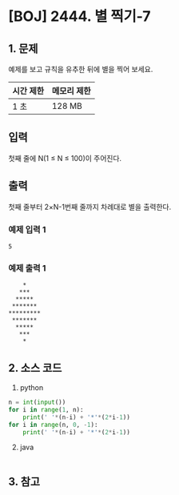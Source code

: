 # [BOJ] 2444. 별 찍기-7

## 1. 문제

예제를 보고 규칙을 유추한 뒤에 별을 찍어 보세요.

| 시간 제한 | 메모리 제한 |
|:------|:-------| 
| 1 초   | 128 MB |


## 입력

첫째 줄에 N(1 ≤ N ≤ 100)이 주어진다.

## 출력

첫째 줄부터 2×N-1번째 줄까지 차례대로 별을 출력한다.

### 예제 입력 1

```
5
```

### 예제 출력 1

```
    *
   ***
  *****
 *******
*********
 *******
  *****
   ***
    *
```



## 2. 소스 코드

1. python

```python
n = int(input())
for i in range(1, n):
    print(' '*(n-i) + '*'*(2*i-1))
for i in range(n, 0, -1):
    print(' '*(n-i) + '*'*(2*i-1))
```

2. java

```java

```


## 3. 참고

```

```



